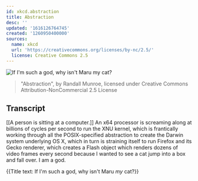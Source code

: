 ```yaml
---
id: xkcd.abstraction
title: Abstraction
desc: ''
updated: '1616126764745'
created: '1260950400000'
sources:
  name: xkcd
  url: 'https://creativecommons.org/licenses/by-nc/2.5/'
  license: Creative Commons 2.5
---
```

![If I'm such a god, why isn't Maru *my* cat?](https://imgs.xkcd.com/comics/abstraction.png)
> "Abstraction", by Randall Munroe, licensed under Creative Commons Attribution-NonCommercial 2.5 License

## Transcript
[[A person is sitting at a computer.]]
An x64 processor is screaming along at billions of cycles per second to run the XNU kernel, which is frantically working through all the POSIX-specified abstraction to create the Darwin system underlying OS X, which in  turn is straining itself to run Firefox and its Gecko renderer, which creates a Flash object which renders dozens of video frames every second
because I wanted to see a cat jump into a box and fall over.
I am a god.

{{Title text: If I'm such a god, why isn't Maru *my* cat?}}
